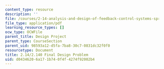 ```yaml
---
content_type: resource
description: ''
file: /courses/2-14-analysis-and-design-of-feedback-control-systems-spring-2014/d04346206a171b740f4f4274f92002b4_MIT2_14S14_Fin_Desgn_Prob.pdf
file_type: application/pdf
learning_resource_types: []
ocw_type: OCWFile
parent_title: Design Project
parent_type: CourseSection
parent_uid: 98593a12-d5fa-7ba8-30c7-0831dc32f0f0
resourcetype: Document
title: 2.14/2.140 Final Design Problem
uid: d0434620-6a17-1b74-0f4f-4274f92002b4
---
```

